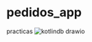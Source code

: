 # pedidos_app
practicas
![kotlindb drawio](https://github.com/Lesculcay04/pedidos_app/assets/116099796/1d9b474d-e88c-40a3-8465-7bcf95b40922)
